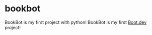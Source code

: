 # bookbot

BookBot is my first project with python!
BookBot is my first [Boot.dev](https://www.boot.dev) project!
